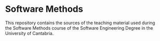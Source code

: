 # Software Methods
This repository contains the sources of the teaching material used during the Software Methods course of the Software Engineering Degree in the University of Cantabria.
